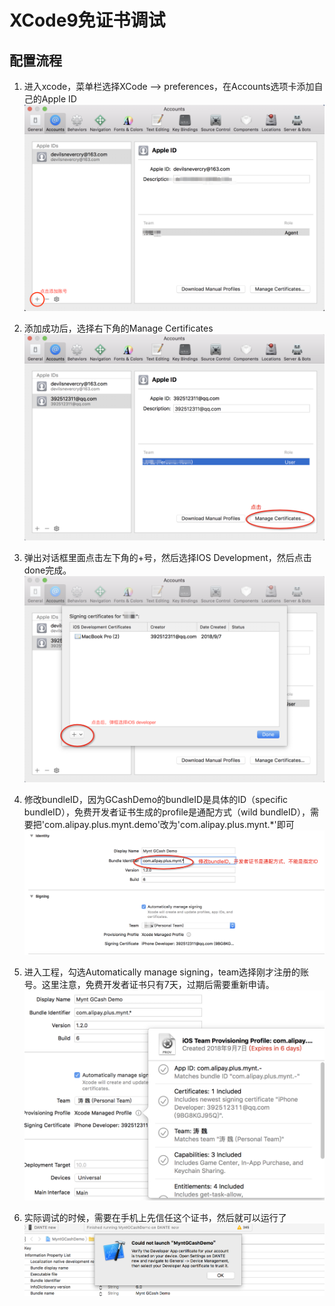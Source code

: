 # XCode9免证书调试
## 配置流程
1. 进入xcode，菜单栏选择XCode –> preferences，在Accounts选项卡添加自己的Apple ID
![](./1.png)

2. 添加成功后，选择右下角的Manage Certificates
![](./2.png)

3. 弹出对话框里面点击左下角的+号，然后选择IOS Development，然后点击done完成。
![](./3.png)

4. 修改bundleID，因为GCashDemo的bundleID是具体的ID（specific bundleID），免费开发者证书生成的profile是通配方式（wild bundleID），需要把'com.alipay.plus.mynt.demo'改为'com.alipay.plus.mynt.*'即可
![](./4.png)

5. 进入工程，勾选Automatically manage signing，team选择刚才注册的账号。这里注意，免费开发者证书只有7天，过期后需要重新申请。
![](./5.png)

6. 实际调试的时候，需要在手机上先信任这个证书，然后就可以运行了
![](./6.png)
